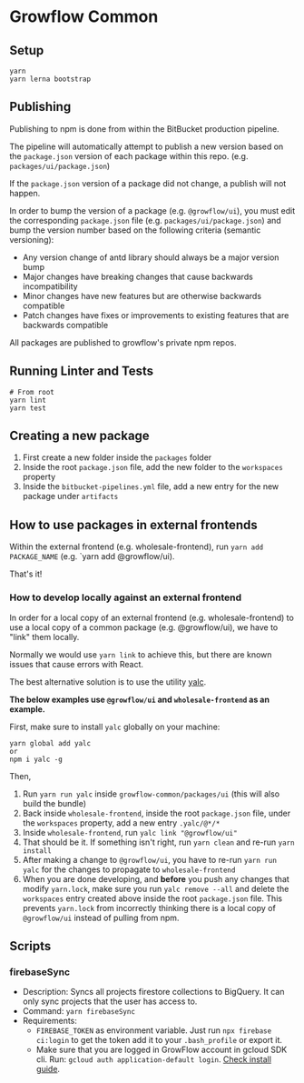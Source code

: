 # Growflow Common

## Setup

```
yarn
yarn lerna bootstrap
```

## Publishing

Publishing to npm is done from within the BitBucket production pipeline.

The pipeline will automatically attempt to publish a new version based on the `package.json` version of each package within this repo. (e.g. `packages/ui/package.json`)

If the `package.json` version of a package did not change, a publish will not happen.

In order to bump the version of a package (e.g. `@growflow/ui`), you must edit the corresponding `package.json` file (e.g. `packages/ui/package.json`) and bump the version number based on the following criteria (semantic versioning):

- Any version change of antd library should always be a major version bump
- Major changes have breaking changes that cause backwards incompatibility
- Minor changes have new features but are otherwise backwards compatible
- Patch changes have fixes or improvements to existing features that are backwards compatible

All packages are published to growflow's private npm repos.

## Running Linter and Tests

```
# From root
yarn lint
yarn test
```

## Creating a new package

1. First create a new folder inside the `packages` folder
2. Inside the root `package.json` file, add the new folder to the `workspaces` property
3. Inside the `bitbucket-pipelines.yml` file, add a new entry for the new package under `artifacts`

## How to use packages in external frontends

Within the external frontend (e.g. wholesale-frontend), run `yarn add PACKAGE_NAME` (e.g. `yarn add @growflow/ui).

That's it!

### How to develop locally against an external frontend

In order for a local copy of an external frontend (e.g. wholesale-frontend) to use a local copy of a common package (e.g. @growflow/ui), we have to "link" them locally.

Normally we would use `yarn link` to achieve this, but there are known issues that cause errors with React.

The best alternative solution is to use the utility [yalc](https://github.com/whitecolor/yalc).

**The below examples use `@growflow/ui` and `wholesale-frontend` as an example.**

First, make sure to install `yalc` globally on your machine:

```
yarn global add yalc
or
npm i yalc -g
```

Then,

1. Run `yarn run yalc` inside `growflow-common/packages/ui` (this will also build the bundle)
1. Back inside `wholesale-frontend`, inside the root `package.json` file, under the `workspaces` property, add a new entry `.yalc/@*/*`
1. Inside `wholesale-frontend`, run `yalc link "@growflow/ui"`
1. That should be it. If something isn't right, run `yarn clean` and re-run `yarn install`
1. After making a change to `@growflow/ui`, you have to re-run `yarn run yalc` for the changes to propagate to `wholesale-frontend`
1. When you are done developing, and **before** you push any changes that modify `yarn.lock`, make sure you run `yalc remove --all` and delete the `workspaces` entry created above inside the root `package.json` file. This prevents `yarn.lock` from incorrectly thinking there is a local copy of `@growflow/ui` instead of pulling from npm.

## Scripts

### firebaseSync

- Description: Syncs all projects firestore collections to BigQuery. It can only sync projects that the user has access to.
- Command: `yarn firebaseSync`
- Requirements:
  - `FIREBASE_TOKEN` as environment variable. Just run `npx firebase ci:login` to get the token add it to your `.bash_profile` or export it.
  - Make sure that you are logged in GrowFlow account in gcloud SDK cli. Run: `gcloud auth application-default login`. [Check install guide](https://cloud.google.com/sdk/docs/downloads-interactive).
